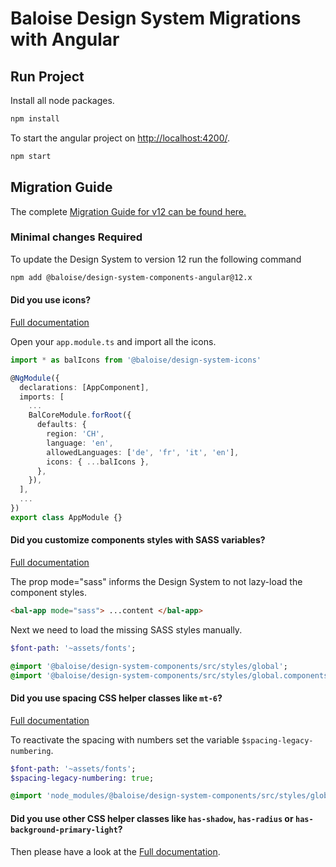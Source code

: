 # Baloise Design System Migrations with Angular

## Run Project

Install all node packages.

```bash
npm install
```

To start the angular project on [http://localhost:4200/](http://localhost:4200/).

```bash
npm start
```

## Migration Guide

The complete [Migration Guide for v12 can be found here.](https://baloise-design-system.vercel.app/?path=/story/development-migration-migration-from-11-x-to-12-x--page)

### Minimal changes Required

To update the Design System to version 12 run the following command

```bash
npm add @baloise/design-system-components-angular@12.x
```

#### Did you use icons?

[Full documentation](https://baloise-design-system.vercel.app/?path=/story/development-migration-migration-from-11-x-to-12-x--page#load-custom-icons)

Open your `app.module.ts` and import all the icons.

```typescript
import * as balIcons from '@baloise/design-system-icons'

@NgModule({
  declarations: [AppComponent],
  imports: [
    ...
    BalCoreModule.forRoot({
      defaults: {
        region: 'CH',
        language: 'en',
        allowedLanguages: ['de', 'fr', 'it', 'en'],
        icons: { ...balIcons },
      },
    }),
  ],
  ...
})
export class AppModule {}
```

#### Did you customize components styles with SASS variables?

[Full documentation](https://baloise-design-system.vercel.app/?path=/story/development-migration-migration-from-11-x-to-12-x--page#lazy-loading-component-styles)

The prop mode="sass" informs the Design System to not lazy-load the component styles.

```html
<bal-app mode="sass"> ...content </bal-app>
```

Next we need to load the missing SASS styles manually.

```sass
$font-path: '~assets/fonts';

@import '@baloise/design-system-components/src/styles/global';
@import '@baloise/design-system-components/src/styles/global.components';
```

#### Did you use spacing CSS helper classes like `mt-6`?

[Full documentation](https://baloise-design-system.vercel.app/?path=/story/development-migration-migration-from-11-x-to-12-x--page#spacing)

To reactivate the spacing with numbers set the variable `$spacing-legacy-numbering`.

```sass
$font-path: '~assets/fonts';
$spacing-legacy-numbering: true;

@import 'node_modules/@baloise/design-system-components/src/styles/global';
```

#### Did you use other CSS helper classes like `has-shadow`, `has-radius` or `has-background-primary-light`?

Then please have a look at the [Full documentation](https://baloise-design-system.vercel.app/?path=/story/development-migration-migration-from-11-x-to-12-x--page#lazy-loading-component-styles).
